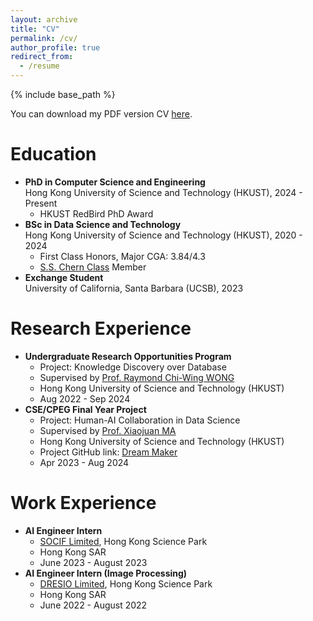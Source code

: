 ```yaml
---
layout: archive
title: "CV"
permalink: /cv/
author_profile: true
redirect_from:
  - /resume
---
```


{% include base_path %}

You can download my PDF version CV [here](http://ust-waylon.github.io/files/cv_09_25.pdf).

Education
======
- **PhD in Computer Science and Engineering**  
  Hong Kong University of Science and Technology (HKUST), 2024 - Present
  - HKUST RedBird PhD Award
- **BSc in Data Science and Technology**  
  Hong Kong University of Science and Technology (HKUST), 2020 - 2024
  - First Class Honors, Major CGA: 3.84/4.3
  - [S.S. Chern Class](https://www.math.hkust.edu.hk/ug/chern_class/) Member
- **Exchange Student**  
  University of California, Santa Barbara (UCSB), 2023

Research Experience
======
* **Undergraduate Research Opportunities Program**
  * Project: Knowledge Discovery over Database
  * Supervised by [Prof. Raymond Chi-Wing WONG](https://cse.hkust.edu.hk/~raywong/)
  * Hong Kong University of Science and Technology (HKUST)
  * Aug 2022 - Sep 2024
* **CSE/CPEG Final Year Project**
  * Project: Human-AI Collaboration in Data Science
  * Supervised by [Prof. Xiaojuan MA ](https://www.cse.ust.hk/~mxj/)
  * Hong Kong University of Science and Technology (HKUST)
  * Project GitHub link: [Dream Maker](https://github.com/Ust-Waylon/Dream_Maker)
  * Apr 2023 - Aug 2024

Work Experience
======
* **AI Engineer Intern**
  * [SOCIF Limited](https://www.socif.co), Hong Kong Science Park
  * Hong Kong SAR
  * June 2023 - August 2023
* **AI Engineer Intern (Image Processing)**
  * [DRESIO Limited](https://www.dresio.io), Hong Kong Science Park 
  * Hong Kong SAR
  * June 2022 - August 2022
